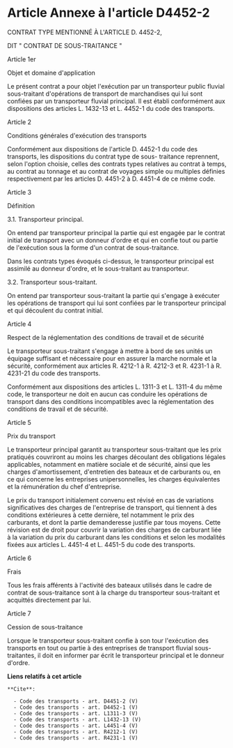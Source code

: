 # Article Annexe à l'article D4452-2

CONTRAT TYPE MENTIONNÉ À L'ARTICLE D. 4452-2, 

DIT " CONTRAT DE SOUS-TRAITANCE " 

Article 1er 

Objet et domaine d'application 

Le présent contrat a pour objet l'exécution par un transporteur public fluvial sous-traitant d'opérations de transport de
marchandises qui lui sont confiées par un transporteur fluvial principal. Il est établi conformément aux dispositions des
articles L. 1432-13 et L. 4452-1 du code des transports. 

Article 2 

Conditions générales d'exécution des transports 

Conformément aux dispositions de l'article D. 4452-1 du code des transports, les dispositions du contrat type de sous-
traitance reprennent, selon l'option choisie, celles des contrats types relatives au contrat à temps, au contrat au tonnage
et au contrat de voyages simple ou multiples définies respectivement par les articles D. 4451-2 à D. 4451-4 de ce même code. 

Article 3 

Définition 

3.1. Transporteur principal. 

On entend par transporteur principal la partie qui est engagée par le contrat initial de transport avec un donneur d'ordre et
qui en confie tout ou partie de l'exécution sous la forme d'un contrat de sous-traitance. 

Dans les contrats types évoqués ci-dessus, le transporteur principal est assimilé au donneur d'ordre, et le sous-traitant au
transporteur. 

3.2. Transporteur sous-traitant. 

On entend par transporteur sous-traitant la partie qui s'engage à exécuter les opérations de transport qui lui sont confiées
par le transporteur principal et qui découlent du contrat initial. 

Article 4 

Respect de la réglementation des conditions de travail et de sécurité 

Le transporteur sous-traitant s'engage à mettre à bord de ses unités un équipage suffisant et nécessaire pour en assurer la
marche normale et la sécurité, conformément aux articles R. 4212-1 à R. 4212-3 et R. 4231-1 à R. 4231-21 du code des
transports. 

Conformément aux dispositions des articles L. 1311-3 et L. 1311-4 du même code, le transporteur ne doit en aucun cas conduire
les opérations de transport dans des conditions incompatibles avec la réglementation des conditions de travail et de
sécurité. 

Article 5 

Prix du transport 

Le transporteur principal garantit au transporteur sous-traitant que les prix pratiqués couvriront au moins les charges
découlant des obligations légales applicables, notamment en matière sociale et de sécurité, ainsi que les charges
d'amortissement, d'entretien des bateaux et de carburants ou, en ce qui concerne les entreprises unipersonnelles, les charges
équivalentes et la rémunération du chef d'entreprise. 

Le prix du transport initialement convenu est révisé en cas de variations significatives des charges de l'entreprise de
transport, qui tiennent à des conditions extérieures à cette dernière, tel notamment le prix des carburants, et dont la
partie demanderesse justifie par tous moyens. Cette révision est de droit pour couvrir la variation des charges de carburant
liée à la variation du prix du carburant dans les conditions et selon les modalités fixées aux articles L. 4451-4 et L.
4451-5 du code des transports. 

Article 6 

Frais 

Tous les frais afférents à l'activité des bateaux utilisés dans le cadre de contrat de sous-traitance sont à la charge du
transporteur sous-traitant et acquittés directement par lui. 

Article 7 

Cession de sous-traitance 

Lorsque le transporteur sous-traitant confie à son tour l'exécution des transports en tout ou partie à des entreprises de
transport fluvial sous-traitantes, il doit en informer par écrit le transporteur principal et le donneur d'ordre.

**Liens relatifs à cet article**

	**Cite**:

	  - Code des transports - art. D4451-2 (V)
	  - Code des transports - art. D4452-1 (V)
	  - Code des transports - art. L1311-3 (V)
	  - Code des transports - art. L1432-13 (V)
	  - Code des transports - art. L4451-4 (V)
	  - Code des transports - art. R4212-1 (V)
	  - Code des transports - art. R4231-1 (V)
